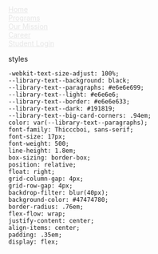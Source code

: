 <nav role="navigation" class="nav-menu w-nav-menu">
        <a class="nav-link w-nav-link" href="/" style="color: rgb(230, 230, 230);">Home<br></a>
        <a class="nav-link w-nav-link" href="/programs" style="color: rgb(230, 230, 230);">Programs<br></a>
        <a class="nav-link w-nav-link" href="/mission" style="color: rgb(230, 230, 230);">Our Mission<br></a>
        <a aria-current="page" class="nav-link w-nav-link w--current" href="/career" style="color: rgb(230, 230, 230);">Career<br></a>
        <a class="nav-link w-nav-link" href="/login" style="color: rgb(230, 230, 230);">Student Login<br></a>
      </nav>



styles

    -webkit-text-size-adjust: 100%;
    --library-text--background: black;
    --library-text--paragraphs: #e6e6e699;
    --library-text--light: #e6e6e6;
    --library-text--border: #e6e6e633;
    --library-text--dark: #191819;
    --library-text--big-card-corners: .94em;
    color: var(--library-text--paragraphs);
    font-family: Thicccboi, sans-serif;
    font-size: 17px;
    font-weight: 500;
    line-height: 1.8em;
    box-sizing: border-box;
    position: relative;
    float: right;
    grid-column-gap: 4px;
    grid-row-gap: 4px;
    backdrop-filter: blur(40px);
    background-color: #47474780;
    border-radius: .76em;
    flex-flow: wrap;
    justify-content: center;
    align-items: center;
    padding: .35em;
    display: flex;